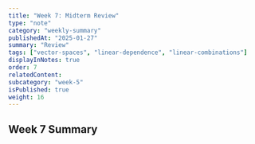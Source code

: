 ```yaml
---
title: "Week 7: Midterm Review"
type: "note"
category: "weekly-summary"
publishedAt: "2025-01-27"
summary: "Review"
tags: ["vector-spaces", "linear-dependence", "linear-combinations"]
displayInNotes: true
order: 7
relatedContent:
subcategory: "week-5"
isPublished: true
weight: 16
---
```

## Week 7 Summary

